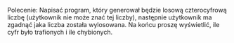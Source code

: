 Polecenie:
Napisać program, który generował będzie losową czterocyfrową 
liczbę (użytkownik nie może znać tej liczby), następnie użytkownik
ma zgadnąć jaka liczba została wylosowana. Na końcu proszę
wyświetlić, ile cyfr było trafionych i ile chybionych.
